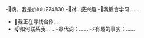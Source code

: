 -👋嗨，我是@lulu274830
-👀对...感兴趣
-🌱我适合学习......
- 💞️我正在寻找合作...
- 📫如何联系我……
-😄代词：......
-⚡有趣的事实：......

<!---
lulu274830/lulu274830 是一个特殊的仓库，因为它的“README.md”文件更在你的 GitHub 个人资料中。
单击“预览”链接查看您的更改。
--->
